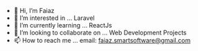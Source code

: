 - 👋 Hi, I’m Faiaz
- 👀 I’m interested in ... Laravel
- 🌱 I’m currently learning ... ReactJs
- 💞️ I’m looking to collaborate on ... Web Development Projects
- 📫 How to reach me ... email: faiaz.smartsoftware@gmail.com


<!---
Faiaz-SmartSoftware/Faiaz-SmartSoftware is a ✨ special ✨ repository because its `README.md` (this file) appears on your GitHub profile.
You can click the Preview link to take a look at your changes.
--->
